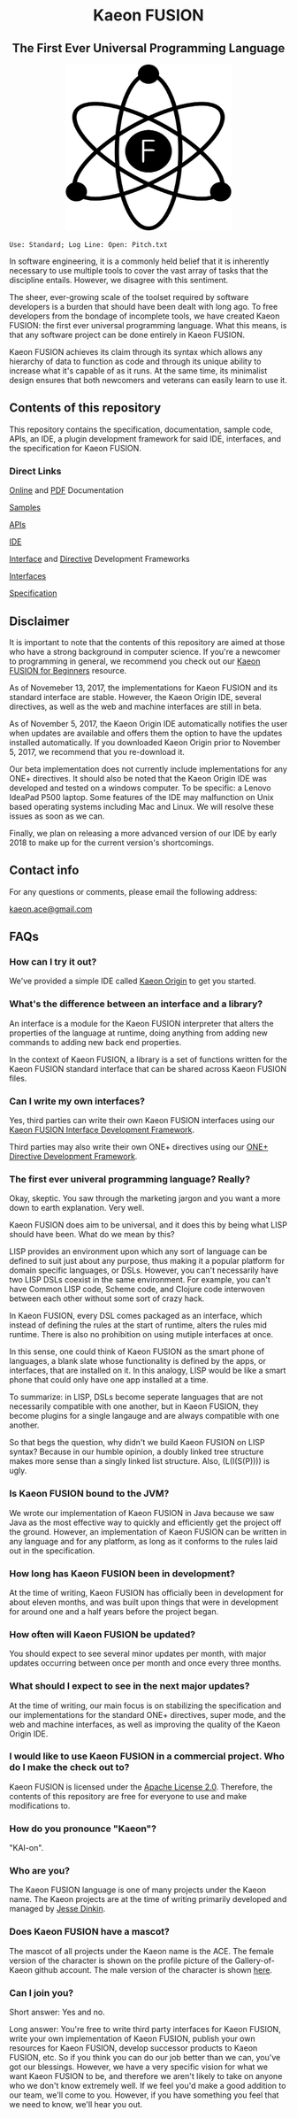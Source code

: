 <h1 align="center">Kaeon FUSION</h1>
<h2 align="center">The First Ever Universal Programming Language</h2>

<p align="center">
	<img src="https://github.com/Gallery-of-Kaeon/Kaeon-FUSION/raw/master/Kaeon%20FUSION/Logo/Kaeon%20FUSION%20Logo.png" width="300px" height="300px"/>
</p>

    Use: Standard; Log Line: Open: Pitch.txt

In software engineering,
it is a commonly held belief that it is inherently necessary to use multiple tools to cover the vast array of tasks that the discipline entails.
However,
we disagree with this sentiment.

The sheer,
ever-growing scale of the toolset required by software developers is a burden that should have been dealt with long ago.
To free developers from the bondage of incomplete tools,
we have created Kaeon FUSION:
the first ever universal programming language.
What this means,
is that any software project can be done entirely in Kaeon FUSION.

Kaeon FUSION achieves its claim through its syntax which allows any hierarchy of data to function as code and through its unique ability to increase what it's capable of as it runs.
At the same time,
its minimalist design ensures that both newcomers and veterans can easily learn to use it.

## Contents of this repository

This repository contains the specification,
documentation,
sample code,
APIs,
an IDE,
a plugin development framework for said IDE,
interfaces,
and the specification for Kaeon FUSION.

### Direct Links

[Online](https://github.com/Gallery-of-Kaeon/Kaeon-FUSION/tree/master/Kaeon%20FUSION/Documentation/README.md) and [PDF](https://drive.google.com/open?id=1S4wWCpNN6BLdFOssHsFn9EQ-xUlqJoan) Documentation

[Samples](https://github.com/Gallery-of-Kaeon/Kaeon-FUSION/tree/master/Kaeon%20FUSION/Samples)

[APIs](https://github.com/Gallery-of-Kaeon/Kaeon-FUSION/tree/master/Kaeon%20FUSION/APIs)

[IDE](https://github.com/Gallery-of-Kaeon/Kaeon-FUSION/tree/master/Kaeon%20FUSION/IDE/README.md)

[Interface](https://github.com/Gallery-of-Kaeon/Kaeon-FUSION/blob/master/Kaeon%20FUSION/Module%20Development%20Framework/Interfaces/README.md) and [Directive](https://github.com/Gallery-of-Kaeon/Kaeon-FUSION/blob/master/Kaeon%20FUSION/Module%20Development%20Framework/Directives/README.md) Development Frameworks

[Interfaces](https://github.com/Gallery-of-Kaeon/Kaeon-FUSION/tree/master/Kaeon%20FUSION/Interfaces)

[Specification](https://github.com/Gallery-of-Kaeon/Kaeon-FUSION/tree/master/Kaeon%20FUSION/Specification)

## Disclaimer

It is important to note that the contents of this repository are aimed at those who have a strong background in computer science.
If you're a newcomer to programming in general,
we recommend you check out our [Kaeon FUSION for Beginners](https://github.com/Gallery-of-Kaeon/Kaeon-FUSION/tree/master/Kaeon%20FUSION/Documentation/X%20-%20Kaeon%20FUSION%20for%20Beginners/README.md) resource.

As of Novemeber 13, 2017,
the implementations for Kaeon FUSION and its standard interface are stable.
However,
the Kaeon Origin IDE,
several directives,
as well as the web and machine interfaces are still in beta.

As of November 5, 2017,
the Kaeon Origin IDE automatically notifies the user when updates are available and offers them the option to have the updates installed automatically.
If you downloaded Kaeon Origin prior to November 5, 2017,
we recommend that you re-download it.

Our beta implementation does not currently include implementations for any ONE+ directives.
It should also be noted that the Kaeon Origin IDE was developed and tested on a windows computer.
To be specific:
a Lenovo IdeaPad P500 laptop.
Some features of the IDE may malfunction on Unix based operating systems including Mac and Linux.
We will resolve these issues as soon as we can.

Finally,
we plan on releasing a more advanced version of our IDE by early 2018 to make up for the current version's shortcomings.

## Contact info

For any questions or comments, please email the following address:

kaeon.ace@gmail.com

## FAQs

### How can I try it out?

We've provided a simple IDE called [Kaeon Origin](https://github.com/Gallery-of-Kaeon/Kaeon-FUSION/blob/master/Kaeon%20FUSION/IDE/README.md) to get you started.

### What's the difference between an interface and a library?

An interface is a module for the Kaeon FUSION interpreter that alters the properties of the language at runtime,
doing anything from adding new commands to adding new back end properties.

In the context of Kaeon FUSION,
a library is a set of functions written for the Kaeon FUSION standard interface that can be shared across Kaeon FUSION files.

### Can I write my own interfaces?

Yes, third parties can write their own Kaeon FUSION interfaces using our [Kaeon FUSION Interface Development Framework](https://github.com/Gallery-of-Kaeon/Kaeon-FUSION/blob/master/Kaeon%20FUSION/Module%20Development%20Framework/Interfaces/README.md).

Third parties may also write their own ONE+ directives using our [ONE+ Directive Development Framework](https://github.com/Gallery-of-Kaeon/Kaeon-FUSION/blob/master/Kaeon%20FUSION/Module%20Development%20Framework/Directives/README.md).

### The first ever univeral programming language? Really?

Okay, skeptic.
You saw through the marketing jargon and you want a more down to earth explanation.
Very well.

Kaeon FUSION does aim to be universal,
and it does this by being what LISP should have been.
What do we mean by this?

LISP provides an environment upon which any sort of language can be defined to suit just about any purpose,
thus making it a popular platform for domain specific languages,
or DSLs.
However,
you can't necessarily have two LISP DSLs coexist in the same environment.
For example,
you can't have Common LISP code,
Scheme code,
and Clojure code interwoven between each other without some sort of crazy hack.

In Kaeon FUSION,
every DSL comes packaged as an interface,
which instead of defining the rules at the start of runtime,
alters the rules mid runtime.
There is also no prohibition on using mutiple interfaces at once.

In this sense,
one could think of Kaeon FUSION as the smart phone of languages,
a blank slate whose functionality is defined by the apps,
or interfaces,
that are installed on it.
In this analogy,
LISP would be like a smart phone that could only have one app installed at a time.

To summarize:
in LISP,
DSLs become seperate languages that are not necessarily compatible with one another,
but in Kaeon FUSION,
they become plugins for a single langauge and are always compatible with one another.

So that begs the question,
why didn't we build Kaeon FUSION on LISP syntax?
Because in our humble opinion,
a doubly linked tree structure makes more sense than a singly linked list structure.
Also, (L(I(S(P)))) is ugly.

### Is Kaeon FUSION bound to the JVM?

We wrote our implementation of Kaeon FUSION in Java because we saw Java as the most effective way to quickly and efficiently get the project off the ground.
However,
an implementation of Kaeon FUSION can be written in any language and for any platform,
as long as it conforms to the rules laid out in the specification.

### How long has Kaeon FUSION been in development?

At the time of writing,
Kaeon FUSION has officially been in development for about eleven months,
and was built upon things that were in development for around one and a half years before the project began.

### How often will Kaeon FUSION be updated?

You should expect to see several minor updates per month,
with major updates occurring between once per month and once every three months.

### What should I expect to see in the next major updates?

At the time of writing,
our main focus is on stabilizing the specification and our implementations for the standard ONE+ directives,
super mode, and the web and machine interfaces,
as well as improving the quality of the Kaeon Origin IDE.

### I would like to use Kaeon FUSION in a commercial project. Who do I make the check out to?

Kaeon FUSION is licensed under the [Apache License 2.0](https://github.com/Gallery-of-Kaeon/Kaeon-FUSION/blob/master/LICENSE.md).
Therefore,
the contents of this repository are free for everyone to use and make modifications to.

### How do you pronounce "Kaeon"?

"KAI-on".

### Who are you?

The Kaeon FUSION language is one of many projects under the Kaeon name.
The Kaeon projects are at the time of writing primarily developed and managed by [Jesse Dinkin](https://www.linkedin.com/in/jesse-dinkin-6b9135100/).

### Does Kaeon FUSION have a mascot?

The mascot of all projects under the Kaeon name is the ACE.
The female version of the character is shown on the profile picture of the Gallery-of-Kaeon github account.
The male version of the character is shown [here](https://drive.google.com/open?id=0B7qYhFZP1C70Q3cxQjREYUdETHM).

### Can I join you?

Short answer:
Yes and no.

Long answer:
You're free to write third party interfaces for Kaeon FUSION,
write your own implementation of Kaeon FUSION,
publish your own resources for Kaeon FUSION,
develop successor products to Kaeon FUSION,
etc.
So if you think you can do our job better than we can,
you've got our blessings.
However,
we have a very specific vision for what we want Kaeon FUSION to be,
and therefore we aren't likely to take on anyone who we don't know extremely well.
If we feel you'd make a good addition to our team,
we'll come to you.
However,
if you have something you feel that we need to know,
we'll hear you out.